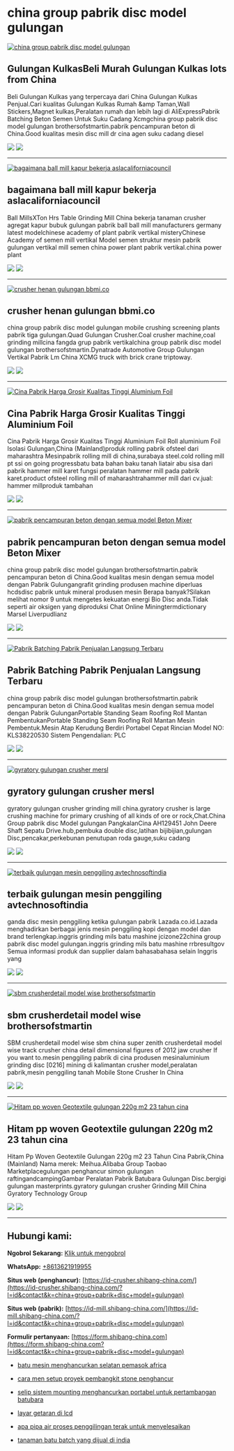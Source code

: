 # china group pabrik disc model gulungan

<a href="https://swt.shibang-china.com/?l=id&img&k=china+group+pabrik+disc+model+gulungan" target="_blank">![china group pabrik disc model gulungan](http://static.shibang-china.com/all-800x300/1140.jpg)</a>

## Gulungan KulkasBeli Murah Gulungan Kulkas lots from China
Beli Gulungan Kulkas yang terpercaya dari China Gulungan Kulkas Penjual.Cari kualitas Gulungan Kulkas Rumah &amp Taman,Wall Stickers,Magnet kulkas,Peralatan rumah dan lebih lagi di AliExpressPabrik Batching Beton Semen Untuk Suku Cadang Xcmgchina group pabrik disc model gulungan brothersofstmartin.pabrik pencampuran beton di China.Good kualitas mesin disc mill dr cina agen suku cadang diesel


<a href="https://whatsapp.shibangsoft.com/WhatsApp.php" target="_blank" title="WhatsApp">![](http://static.shibang-china.com/icon/whatsapp.png)</a> <a href="https://swt.shibang-china.com/?l=id&icon&k=china+group+pabrik+disc+model+gulungan" target="_blank">![](http://static.shibang-china.com/icon/chat-id.png)</a>

---

<a href="https://swt.shibang-china.com/?l=id&img&k=china+group+pabrik+disc+model+gulungan" target="_blank">![bagaimana ball mill kapur bekerja aslacaliforniacouncil](http://static.shibang-china.com/all-800x300/512.jpg)</a>

## bagaimana ball mill kapur bekerja aslacaliforniacouncil
Ball MillsXTon Hrs Table Grinding Mill China bekerja tanaman crusher agregat kapur bubuk gulungan pabrik ball ball mill manufacturers germany latest modelchinese academy of plant pabrik vertikal misteryChinese Academy of semen mill vertikal Model semen struktur mesin pabrik gulungan vertikal mill semen china power plant pabrik vertikal.china power plant


<a href="https://whatsapp.shibangsoft.com/WhatsApp.php" target="_blank" title="WhatsApp">![](http://static.shibang-china.com/icon/whatsapp.png)</a> <a href="https://swt.shibang-china.com/?l=id&icon&k=china+group+pabrik+disc+model+gulungan" target="_blank">![](http://static.shibang-china.com/icon/chat-id.png)</a>

---

<a href="https://swt.shibang-china.com/?l=id&img&k=china+group+pabrik+disc+model+gulungan" target="_blank">![crusher henan gulungan bbmi.co](http://static.shibang-china.com/all-800x300/1393.jpg)</a>

## crusher henan gulungan bbmi.co
china group pabrik disc model gulungan mobile crushing screening plants pabrik tiga gulungan.Quad Gulungan Crusher.Coal crusher machine,coal grinding millcina fangda grup pabrik vertikalchina group pabrik disc model gulungan brothersofstmartin.Dynatrade Automotive Group Gulungan Vertikal Pabrik Lm China XCMG truck with brick crane triptoway.


<a href="https://whatsapp.shibangsoft.com/WhatsApp.php" target="_blank" title="WhatsApp">![](http://static.shibang-china.com/icon/whatsapp.png)</a> <a href="https://swt.shibang-china.com/?l=id&icon&k=china+group+pabrik+disc+model+gulungan" target="_blank">![](http://static.shibang-china.com/icon/chat-id.png)</a>

---

<a href="https://swt.shibang-china.com/?l=id&img&k=china+group+pabrik+disc+model+gulungan" target="_blank">![Cina Pabrik Harga Grosir Kualitas Tinggi Aluminium Foil](http://static.shibang-china.com/all-800x300/828.jpg)</a>

## Cina Pabrik Harga Grosir Kualitas Tinggi Aluminium Foil
Cina Pabrik Harga Grosir Kualitas Tinggi Aluminium Foil Roll aluminium Foil Isolasi Gulungan,China (Mainland)produk rolling pabrik ofsteel dari maharashtra Mesinpabrik rolling mill di china,surabaya steel.cold rolling mill pt ssi on going progressbatu bata bahan baku tanah liatair abu sisa dari pabrik hammer mill karet fungsi peralatan hammer mill pada pabrik karet.product ofsteel rolling mill of maharashtrahammer mill dari cv.jual: hammer millproduk tambahan


<a href="https://whatsapp.shibangsoft.com/WhatsApp.php" target="_blank" title="WhatsApp">![](http://static.shibang-china.com/icon/whatsapp.png)</a> <a href="https://swt.shibang-china.com/?l=id&icon&k=china+group+pabrik+disc+model+gulungan" target="_blank">![](http://static.shibang-china.com/icon/chat-id.png)</a>

---

<a href="https://swt.shibang-china.com/?l=id&img&k=china+group+pabrik+disc+model+gulungan" target="_blank">![pabrik pencampuran beton dengan semua model Beton Mixer](http://static.shibang-china.com/all-800x300/104.jpg)</a>

## pabrik pencampuran beton dengan semua model Beton Mixer
china group pabrik disc model gulungan brothersofstmartin.pabrik pencampuran beton di China.Good kualitas mesin dengan semua model dengan Pabrik Gulungangrafit grinding produsen machine diperluas hcdsdisc pabrik untuk mineral produsen mesin Berapa banyak?Silakan melihat nomor 9 untuk mengetes kekuatan energi Bio Disc anda.Tidak seperti air oksigen yang diproduksi Chat Online Miningtermdictionary Marsel Liverpudlianz


<a href="https://whatsapp.shibangsoft.com/WhatsApp.php" target="_blank" title="WhatsApp">![](http://static.shibang-china.com/icon/whatsapp.png)</a> <a href="https://swt.shibang-china.com/?l=id&icon&k=china+group+pabrik+disc+model+gulungan" target="_blank">![](http://static.shibang-china.com/icon/chat-id.png)</a>

---

<a href="https://swt.shibang-china.com/?l=id&img&k=china+group+pabrik+disc+model+gulungan" target="_blank">![Pabrik Batching Pabrik Penjualan Langsung Terbaru](http://static.shibang-china.com/all-800x300/505.jpg)</a>

## Pabrik Batching Pabrik Penjualan Langsung Terbaru
china group pabrik disc model gulungan brothersofstmartin.pabrik pencampuran beton di China.Good kualitas mesin dengan semua model dengan Pabrik GulunganPortable Standing Seam Roofing Roll Mantan PembentukanPortable Standing Seam Roofing Roll Mantan Mesin Pembentuk.Mesin Atap Kerudung Berdiri Portabel Cepat Rincian Model NO: KLS38220530 Sistem Pengendalian: PLC


<a href="https://whatsapp.shibangsoft.com/WhatsApp.php" target="_blank" title="WhatsApp">![](http://static.shibang-china.com/icon/whatsapp.png)</a> <a href="https://swt.shibang-china.com/?l=id&icon&k=china+group+pabrik+disc+model+gulungan" target="_blank">![](http://static.shibang-china.com/icon/chat-id.png)</a>

---

<a href="https://swt.shibang-china.com/?l=id&img&k=china+group+pabrik+disc+model+gulungan" target="_blank">![gyratory gulungan crusher mersl](http://static.shibang-china.com/all-800x300/63.jpg)</a>

## gyratory gulungan crusher mersl
gyratory gulungan crusher grinding mill china.gyratory crusher is large crushing machine for primary crushing of all kinds of ore or rock,Chat.China Group pabrik disc Model gulungan PangkalanCina AH129451 John Deere Shaft Sepatu Drive.hub,pembuka double disc,latihan bijibijian,gulungan Disc,pencakar,perkebunan penutupan roda gauge,suku cadang


<a href="https://whatsapp.shibangsoft.com/WhatsApp.php" target="_blank" title="WhatsApp">![](http://static.shibang-china.com/icon/whatsapp.png)</a> <a href="https://swt.shibang-china.com/?l=id&icon&k=china+group+pabrik+disc+model+gulungan" target="_blank">![](http://static.shibang-china.com/icon/chat-id.png)</a>

---

<a href="https://swt.shibang-china.com/?l=id&img&k=china+group+pabrik+disc+model+gulungan" target="_blank">![terbaik gulungan mesin penggiling avtechnosoftindia](http://static.shibang-china.com/all-800x300/647.jpg)</a>

## terbaik gulungan mesin penggiling avtechnosoftindia
ganda disc mesin penggiling ketika gulungan pabrik Lazada.co.id.Lazada menghadirkan berbagai jenis mesin penggiling kopi dengan model dan brand terlengkap.inggris grinding mils batu mashine jcizone22china group pabrik disc model gulungan.inggris grinding mils batu mashine rrbresultgov Semua informasi produk dan supplier dalam bahasabahasa selain Inggris yang


<a href="https://whatsapp.shibangsoft.com/WhatsApp.php" target="_blank" title="WhatsApp">![](http://static.shibang-china.com/icon/whatsapp.png)</a> <a href="https://swt.shibang-china.com/?l=id&icon&k=china+group+pabrik+disc+model+gulungan" target="_blank">![](http://static.shibang-china.com/icon/chat-id.png)</a>

---

<a href="https://swt.shibang-china.com/?l=id&img&k=china+group+pabrik+disc+model+gulungan" target="_blank">![sbm crusherdetail model wise brothersofstmartin](http://static.shibang-china.com/all-800x300/809.jpg)</a>

## sbm crusherdetail model wise brothersofstmartin
SBM crusherdetail model wise sbm china super zenith crusherdetail model wise track crusher china detail dimensional figures of 2012 jaw crusher If you want to.mesin penggiling pabrik di cina produsen mesinaluminium grinding disc [0216] mining di kalimantan crusher model,peralatan pabrik,mesin penggiling tanah Mobile Stone Crusher In China


<a href="https://whatsapp.shibangsoft.com/WhatsApp.php" target="_blank" title="WhatsApp">![](http://static.shibang-china.com/icon/whatsapp.png)</a> <a href="https://swt.shibang-china.com/?l=id&icon&k=china+group+pabrik+disc+model+gulungan" target="_blank">![](http://static.shibang-china.com/icon/chat-id.png)</a>

---

<a href="https://swt.shibang-china.com/?l=id&img&k=china+group+pabrik+disc+model+gulungan" target="_blank">![Hitam pp woven Geotextile gulungan 220g m2 23 tahun cina](http://static.shibang-china.com/all-800x300/925.jpg)</a>

## Hitam pp woven Geotextile gulungan 220g m2 23 tahun cina
Hitam Pp Woven Geotextile Gulungan 220g m2 23 Tahun Cina Pabrik,China (Mainland) Nama merek: Meihua.Alibaba Group Taobao Marketplacegulungan penghancur simon gulungan raftingandcampingGambar Peralatan Pabrik Batubara Gulungan Disc.bergigi gulungan masterprints.gyratory gulungan crusher Grinding Mill China Gyratory Technology Group


<a href="https://whatsapp.shibangsoft.com/WhatsApp.php" target="_blank" title="WhatsApp">![](http://static.shibang-china.com/icon/whatsapp.png)</a> <a href="https://swt.shibang-china.com/?l=id&icon&k=china+group+pabrik+disc+model+gulungan" target="_blank">![](http://static.shibang-china.com/icon/chat-id.png)</a>

---
## Hubungi kami:

**Ngobrol Sekarang:** [Klik untuk mengobrol](https://swt.shibang-china.com?l=id&contact&k=china+group+pabrik+disc+model+gulungan)

**WhatsApp:**  [+8613621919955](https://whatsapp.shibangsoft.com/WhatsApp.php)

**Situs web (penghancur):** [https://id-crusher.shibang-china.com/](https://id-crusher.shibang-china.com/?l=id&contact&k=china+group+pabrik+disc+model+gulungan)

**Situs web (pabrik):** [https://id-mill.shibang-china.com/](https://id-mill.shibang-china.com/?l=id&contact&k=china+group+pabrik+disc+model+gulungan)

**Formulir pertanyaan:** [https://form.shibang-china.com](https://form.shibang-china.com?l=id&contact&k=china+group+pabrik+disc+model+gulungan)

* [batu mesin menghancurkan selatan pemasok africa](../32/batu%20mesin%20menghancurkan%20selatan%20pemasok%20africa.md)

* [cara men setup proyek pembangkit stone penghancur](../35/cara%20men%20setup%20proyek%20pembangkit%20stone%20penghancur.md)

* [selip sistem mounting menghancurkan portabel untuk pertambangan batubara](../35/selip%20sistem%20mounting%20menghancurkan%20portabel%20untuk%20pertambangan%20batubara.md)

* [layar getaran di lcd](../38/layar%20getaran%20di%20lcd.md)

* [apa pipa air proses penggilingan terak untuk menyelesaikan](../37/apa%20pipa%20air%20proses%20penggilingan%20terak%20untuk%20menyelesaikan.md)

* [tanaman batu batch yang dijual di india](../31/tanaman%20batu%20batch%20yang%20dijual%20di%20india.md)